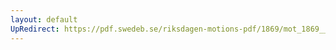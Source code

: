 ```yaml
---
layout: default
UpRedirect: https://pdf.swedeb.se/riksdagen-motions-pdf/1869/mot_1869__ak__00297.pdf
---
```

